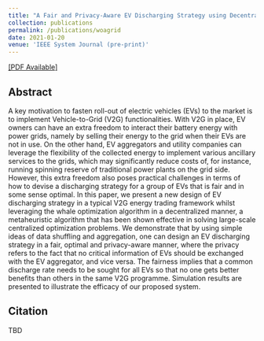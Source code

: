 ```yaml
---
title: "A Fair and Privacy-Aware EV Discharging Strategy using Decentralized Whale Optimization Algorithm for Minimizing Cost of EVs and the EV Aggregator"
collection: publications
permalink: /publications/woagrid
date: 2021-01-20
venue: 'IEEE System Journal (pre-print)'
---
```


[[PDF Available]](http://ming2liu.github.io/files/woagrid.pdf)

## Abstract

A key motivation to fasten roll-out of electric vehicles (EVs) to the market is to implement Vehicle-to-Grid
(V2G) functionalities. With V2G in place, EV owners can have an extra freedom to interact their battery energy with power
grids, namely by selling their energy to the grid when their EVs are not in use. On the other hand, EV aggregators and
utility companies can leverage the flexibility of the collected energy to implement various ancillary services to the grids, which
may significantly reduce costs of, for instance, running spinning reserve of traditional power plants on the grid side. However,
this extra freedom also poses practical challenges in terms of how to devise a discharging strategy for a group of EVs that is
fair and in some sense optimal. In this paper, we present a new design of EV discharging strategy in a typical V2G energy trading
framework whilst leveraging the whale optimization algorithm in a decentralized manner, a metaheuristic algorithm that has been
shown effective in solving large-scale centralized optimization problems. We demonstrate that by using simple ideas of data
shuffling and aggregation, one can design an EV discharging strategy in a fair, optimal and privacy-aware manner, where the
privacy refers to the fact that no critical information of EVs should be exchanged with the EV aggregator, and vice versa.
The fairness implies that a common discharge rate needs to be sought for all EVs so that no one gets better benefits than others
in the same V2G programme. Simulation results are presented to illustrate the efficacy of our proposed system.

## Citation

TBD